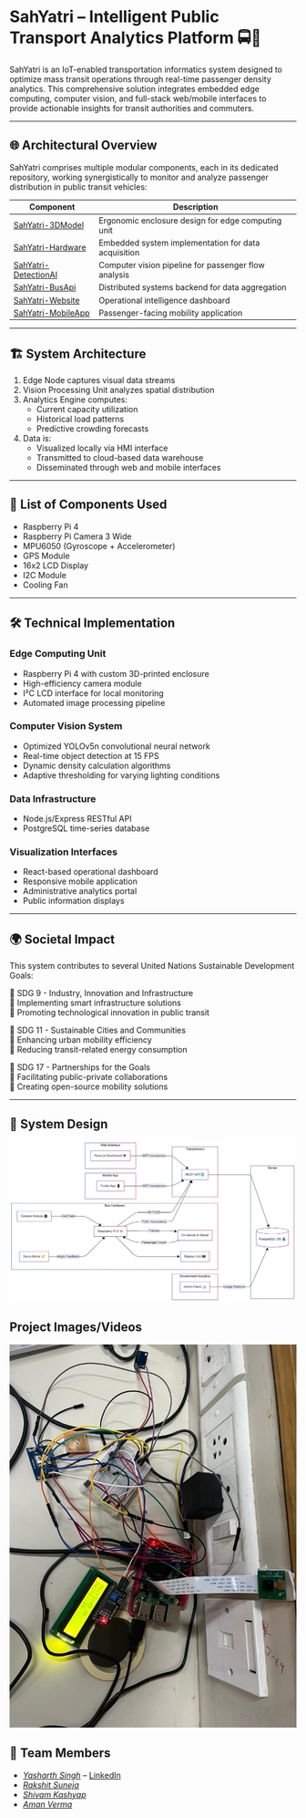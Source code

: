 # SahYatri – Intelligent Public Transport Analytics Platform 🚍📡

SahYatri is an IoT-enabled transportation informatics system designed to optimize mass transit operations through real-time passenger density analytics. This comprehensive solution integrates embedded edge computing, computer vision, and full-stack web/mobile interfaces to provide actionable insights for transit authorities and commuters.

---

## 🌐 Architectural Overview

SahYatri comprises multiple modular components, each in its dedicated repository, working synergistically to monitor and analyze passenger distribution in public transit vehicles:

| Component | Description |
|-----------|-------------|
| [SahYatri-3DModel](https://github.com/yasharth-0910/SahYatri/tree/main/SahYatri-3DModel) | Ergonomic enclosure design for edge computing unit |
| [SahYatri-Hardware](https://github.com/yasharth-0910/SahYatri/tree/main/SahYatri-Hardware) | Embedded system implementation for data acquisition |
| [SahYatri-DetectionAI](https://github.com/yasharth-0910/SahYatri/tree/main/SahYatri-DetectionAI) | Computer vision pipeline for passenger flow analysis |
| [SahYatri-BusApi](https://github.com/yasharth-0910/SahYatri/tree/main/SahYatri-BusApi) | Distributed systems backend for data aggregation |
| [SahYatri-Website](https://github.com/yasharth-0910/SahYatri/tree/main/SahYatri-Website) | Operational intelligence dashboard |
| [SahYatri-MobileApp](https://github.com/yasharth-0910/SahYatri/tree/main/SahYatri-MobileApp) | Passenger-facing mobility application |

---

## 🏗 System Architecture

1. Edge Node captures visual data streams  
2. Vision Processing Unit analyzes spatial distribution  
3. Analytics Engine computes:
   - Current capacity utilization
   - Historical load patterns
   - Predictive crowding forecasts  
4. Data is:
   - Visualized locally via HMI interface
   - Transmitted to cloud-based data warehouse
   - Disseminated through web and mobile interfaces

---

## 🔧 List of Components Used

- Raspberry Pi 4  
- Raspberry Pi Camera 3 Wide  
- MPU6050 (Gyroscope + Accelerometer)  
- GPS Module  
- 16x2 LCD Display  
- I2C Module  
- Cooling Fan  

---

## 🛠 Technical Implementation

### Edge Computing Unit
- Raspberry Pi 4 with custom 3D-printed enclosure
- High-efficiency camera module
- I²C LCD interface for local monitoring
- Automated image processing pipeline

### Computer Vision System
- Optimized YOLOv5n convolutional neural network
- Real-time object detection at 15 FPS
- Dynamic density calculation algorithms
- Adaptive thresholding for varying lighting conditions

### Data Infrastructure
- Node.js/Express RESTful API
- PostgreSQL time-series database

### Visualization Interfaces
- React-based operational dashboard
- Responsive mobile application
- Administrative analytics portal
- Public information displays

---

## 🌍 Societal Impact

This system contributes to several United Nations Sustainable Development Goals:

🎯 SDG 9 - Industry, Innovation and Infrastructure  
🔹 Implementing smart infrastructure solutions  
🔹 Promoting technological innovation in public transit  

🎯 SDG 11 - Sustainable Cities and Communities  
🔹 Enhancing urban mobility efficiency  
🔹 Reducing transit-related energy consumption  

🎯 SDG 17 - Partnerships for the Goals  
🔹 Facilitating public-private collaborations  
🔹 Creating open-source mobility solutions  

---

## 🧩 System Design

![System Design Flowchart](flowchart.jpeg)

## Project Images/Videos

![Circuit Image](circuit.jpg)

## 👥 Team Members

- *[Yasharth Singh](https://github.com/yasharth-0910)* – [LinkedIn](https://www.linkedin.com/in/yasharth-singh-b2493b284/)  
- *[Rakshit Suneja](https://github.com/rakshit-21)*  
- *[Shivam Kashyap](https://github.com/Atom0204)*  
- *[Aman Verma](https://github.com/AmanVerma1067)*
